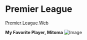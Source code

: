 # Premier League

[Premier League Web]([http://a.com](https://www.premierleague.com/)https://www.premierleague.com/)

**My Favorite Player, Mitoma**
![Image]([[http://url/a.png](https://assets.goal.com/v3/assets/bltcc7a7ffd2fbf71f5/blt0d27627438de1191/64e0d067fcba0a6db95d8470/mitoma.jpg?auto=webp&format=pjpg&width=2048&quality=60)https://assets.goal.com/v3/assets/bltcc7a7ffd2fbf71f5/blt0d27627438de1191/64e0d067fcba0a6db95d8470/mitoma.jpg?auto=webp&format=pjpg&width=2048&quality=60](https://assets.goal.com/v3/assets/bltcc7a7ffd2fbf71f5/blt0d27627438de1191/64e0d067fcba0a6db95d8470/mitoma.jpg?auto=webp&format=pjpg&width=2048&quality=60)https://assets.goal.com/v3/assets/bltcc7a7ffd2fbf71f5/blt0d27627438de1191/64e0d067fcba0a6db95d8470/mitoma.jpg?auto=webp&format=pjpg&width=2048&quality=60)	
